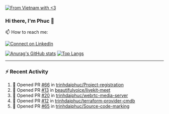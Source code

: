 [![From Vietnam with <3](https://raw.githubusercontent.com/webuild-community/badge/master/svg/love.svg)](https://webuild.community)

### Hi there, I'm Phuc 👋

📫 How to reach me:

[![Connect on LinkedIn](https://img.shields.io/badge/--linkedin?label=LinkedIn&logo=LinkedIn&style=social)](https://www.linkedin.com/in/trinh-dai-phuc/)


[![Anurag's GitHub stats](https://phuc-github-readme-stats.vercel.app/api?username=trinhdaiphuc&count_private=true&show_icons=true&theme=synthwave)](https://github.com/anuraghazra/github-readme-stats)
[![Top Langs](https://phuc-github-readme-stats.vercel.app/api/top-langs/?username=trinhdaiphuc&theme=synthwave&show_icons=true&layout=compact&langs_count=8&hide=html,css,scss,less,handlebars,ejs)](https://github.com/anuraghazra/github-readme-stats)


---

### :zap: Recent Activity

<!--START_SECTION:activity-->
1. 💪 Opened PR [#66](https://github.com/trinhdaiphuc/Project-registration/pull/66) in [trinhdaiphuc/Project-registration](https://github.com/trinhdaiphuc/Project-registration)
2. 💪 Opened PR [#13](https://github.com/beautifulvoice/livekit-meet/pull/13) in [beautifulvoice/livekit-meet](https://github.com/beautifulvoice/livekit-meet)
3. 💪 Opened PR [#20](https://github.com/trinhdaiphuc/webrtc-media-server/pull/20) in [trinhdaiphuc/webrtc-media-server](https://github.com/trinhdaiphuc/webrtc-media-server)
4. 💪 Opened PR [#12](https://github.com/trinhdaiphuc/terraform-provider-cmdb/pull/12) in [trinhdaiphuc/terraform-provider-cmdb](https://github.com/trinhdaiphuc/terraform-provider-cmdb)
5. 💪 Opened PR [#65](https://github.com/trinhdaiphuc/Source-code-marking/pull/65) in [trinhdaiphuc/Source-code-marking](https://github.com/trinhdaiphuc/Source-code-marking)
<!--END_SECTION:activity-->

